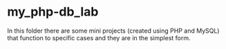 # my_php-db_lab
In this folder there are some mini projects (created using PHP and MySQL) that function to specific cases and they are in the simplest form. 
